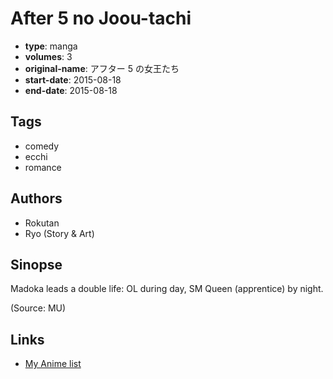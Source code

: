 # After 5 no Joou-tachi

-   **type**: manga
-   **volumes**: 3
-   **original-name**: アフター 5 の女王たち
-   **start-date**: 2015-08-18
-   **end-date**: 2015-08-18

## Tags

-   comedy
-   ecchi
-   romance

## Authors

-   Rokutan
-   Ryo (Story & Art)

## Sinopse

Madoka leads a double life: OL during day, SM Queen (apprentice) by night.

(Source: MU)

## Links

-   [My Anime list](https://myanimelist.net/manga/127637/After_5_no_Joou-tachi)
